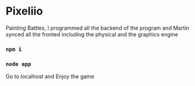 # Pixeliio
Painting Battles, I programmed all the backend of the program and Martin synced all the fronted including the physical and the graphics engine
### `npm i`
### `node app`
Go to localhost and 
Enjoy the game

